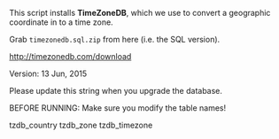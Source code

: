 This script installs **TimeZoneDB**, which we use to convert a geographic coordinate in to a time zone.

Grab `timezonedb.sql.zip` from here (i.e. the SQL version).

http://timezonedb.com/download

Version: 13 Jun, 2015

Please update this string when you upgrade the database.


BEFORE RUNNING: Make sure you modify the table names!

tzdb_country
tzdb_zone
tzdb_timezone
